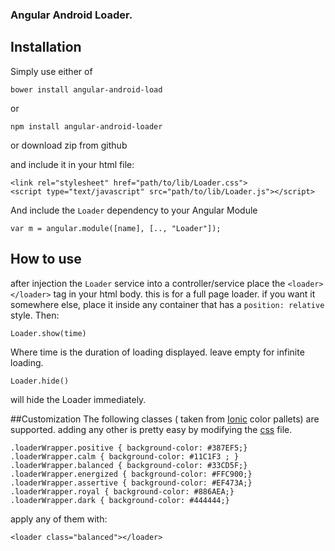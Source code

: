 ### Angular Android Loader.

## Installation 
Simply use either of 
```
bower install angular-android-load
```

or
 
```
npm install angular-android-loader
```

or download zip from github 

and include it in your html file: 
```
<link rel="stylesheet" href="path/to/lib/Loader.css">
<script type="text/javascript" src="path/to/lib/Loader.js"></script>
```

And include the `Loader` dependency to your Angular Module 
```
var m = angular.module([name], [.., "Loader"]); 
```

## How to use
after injection the `Loader` service into a controller/service place the `<loader></loader>` tag in your html body. this is for a full page loader. if you want it somewhere else, place it inside any container that has a `position: relative` style. 
Then: 
```
Loader.show(time)
```
Where time is the duration of loading displayed. leave empty for infinite loading. 

```
Loader.hide()
```
will hide the Loader immediately. 

##Customization 
The following classes ( taken from [Ionic](http://ionicframework.com/) color pallets) are supported. adding any other is pretty easy by modifying the [css](https://github.com/Kianenigma/AngularAndroidLoader/blob/master/src/Loader.css#L18) file. 
```
.loaderWrapper.positive { background-color: #387EF5;}
.loaderWrapper.calm { background-color: #11C1F3 ; }
.loaderWrapper.balanced { background-color: #33CD5F;}
.loaderWrapper.energized { background-color: #FFC900;}
.loaderWrapper.assertive { background-color: #EF473A;}
.loaderWrapper.royal { background-color: #886AEA;}
.loaderWrapper.dark { background-color: #444444;}
```
apply any of them with: 
```
<loader class="balanced"></loader>
```

 
